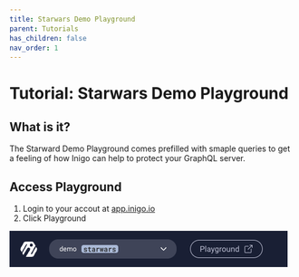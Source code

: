 ```yaml
---
title: Starwars Demo Playground
parent: Tutorials
has_children: false
nav_order: 1
---
```


# Tutorial: Starwars Demo Playground

## What is it?

The Starward Demo Playground comes prefilled with smaple queries to get a feeling of how Inigo can help to protect your GraphQL server.   


## Access Playground

1. Login to your accout at [app.inigo.io](https://app.inigo.io)
2. Click Playground

![Playground Access](/assets/images/playground_access.png)
